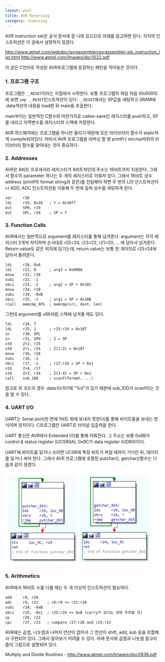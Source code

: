 ```yaml
---
layout: post
title: AVR Reversing
category: reversing
---
```


AVR instruction set은 공식 문서에 잘 나와 있으므로 아래를 참고하면 된다. 각각의 인스트럭션은 이 글에서 설명하지 않겠다.

<http://www.atmel.com/webdoc/avrassembler/avrassembler.wb_instruction_list.html>
<http://www.atmel.com/Images/doc1022.pdf>

이 글은 C언어로 작성된 AVR프로그램에 등장하는 패턴을 적어놓은 것이다.

### 1. 프로그램 구조

프로그램은 `__RESET`이라는 지점에서 시작한다. 보통 프로그램의 제일 처음 (0x0000)에 보면 `jmp __RESET`인스트럭션이 있다. `__RESET`에서는 SP값을 세팅하고 SRAM에 .data섹션의 내용을 load한 뒤 main을 호출한다.

main부터는 일반적인 C함수와 마찬가지로 callee-save인 레지스터를 push하고, SP를 내리고 지역변수를 레지스터와 스택에 저장한다.

AVR 하드웨어에는 프로그램을 하나만 올리기 때문에 모든 라이브러리 함수가 static하게 compile되어있다. 따라서 AVR 프로그램을 리버싱 할 땐 printf나 strcmp따위의 라이브러리 함수를 찾아내는 것이 중요하다.

### 2. Addresses

AVR은 8비트 프로세서라 레지스터가 8비트씩인데 주소는 16비트까지 지원한다. 그래서 함수의 parameter 하나는 두 개의 레지스터로 이뤄져 있다. 그래서 16비트  상수 address (printf의 format string과 같은)를 전달해야 하면 두 번의 LDI 인스트럭션이나 ADD, ADC 인스트럭션을 이용해 두 번에 걸쳐 상수를 세팅하게 된다.

```
ser     r28
ldi     r29, 0x10   ; Y = 0x10ff
out     SPH, r29
out     SPL, r28    ; SP = Y
```

### 3. Function Calls

AVR에서는 일반적으로 argument를 레지스터를 통해 넘겨준다. argument는 각각 레지스터 2개씩 차지하며 순서대로 r25:r24, r23:r22, r21:r20, ... 에 담아서 넘겨준다. Return value도 같은 위치에 담기는데, return value는 보통 한 개이므로 r25:r24에 담아서 돌려준다.

```
ldi     r20, 0xA
ldi     r21, 0      ; arg3 = 0x000A
movw    r22, r28
subi    r22, -1
sbci    r23, -2     ; arg2 = SP + 0x101
movw    r24, r28
subi    r24, -0xB
sbci    r25, -2     ; arg1 = SP + 0x10B
rcall   memcmp_8F5  ; memcmp(src, dest, len)
```

그런데 argument를 x86처럼 스택에 넘겨줄 때도 있다.

```
ldi     r24, 7
ldi     r25, 1      ; r25:r24 = 0x107
in      r30, SPL
in      r31, SPH    ; Z = SP
std     Z+2, r25
std     Z+1, r24    ; Z[1:2] = 0x107
movw    r16, r28
subi    r16, -1
sbci    r17, -1     ; r17:r16 = SP + 0x1
std     Z+4, r17
std     Z+3, r16    ; Z[3:4] = SP + 0x1
call    sub_1DD     ; scanf(format, ...)
```

참고로 위 코드의 경우 .data:0x107에 "%d"가 있기 때문에 sub_1DD가 scanf라는 것을 알 수 있다.

### 4. UART I/O

UART는 Serial port(한 번에 1비트 밖에 보내지 못한다)를 통해 바이트들을 보내는 방식이며 장치이다. C프로그램은 UART로 터미널 입출력을 한다.

UART 통신은 AVR에서 Extended I/O를 통해 이뤄진다. 그 주소는 보통 0x9B가 control & status register (UCSR0A), 0x9C가 data register (UDR0)이다.

UART에 바이트를 읽거나 쓰려면 UCSR에 특정 비트가 켜질 때까지 기다린 뒤, 데이터를 일거나 써야 한다. 그래서 AVR 프로그램에 포함된 putchar(), getchar()함수는 다음과 같이 생겼다.

![UART](/assets/2015/09/avr_uart.jpeg)

### 5. Arithmetics

AVR에서 16비트 수를 다룰 때는 두 개 이상의 인스트럭션이 필요하다.

```
add     r8, r20
adc     r9, r21    ; r8:r9 += r21:r20
subi    r24, -0xB
sbci    r25, -0x1  ; r25:r24 += 0xB (carry가 있다는 것에 주의할 것)
cp      r26, r22
cpc     r27, r23   ; compare r27:r26 and r23:r22
```

AVR에는 곱셉, 나눗셈과 나머지 연산이 없어서 그 연산이 shift, add, sub 등을 조합해서 구현되어 있다. 그래서 알아보기 어려울 수 있다. 아래 문서에 곱셈과 나눗셈 알고리즘이 그림으로 설명되어 있다.

Multiply and Divide Routines - <http://www.atmel.com/Images/doc0936.pdf>


